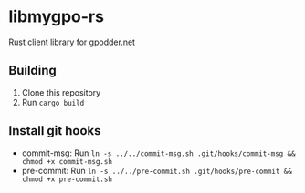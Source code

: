 # libmygpo-rs
Rust client library for [gpodder.net](https://gpodder.net/)

## Building
1. Clone this repository
2. Run `cargo build`

## Install git hooks
* commit-msg: Run `ln -s ../../commit-msg.sh .git/hooks/commit-msg && chmod +x commit-msg.sh`
* pre-commit: Run `ln -s ../../pre-commit.sh .git/hooks/pre-commit && chmod +x pre-commit.sh`
